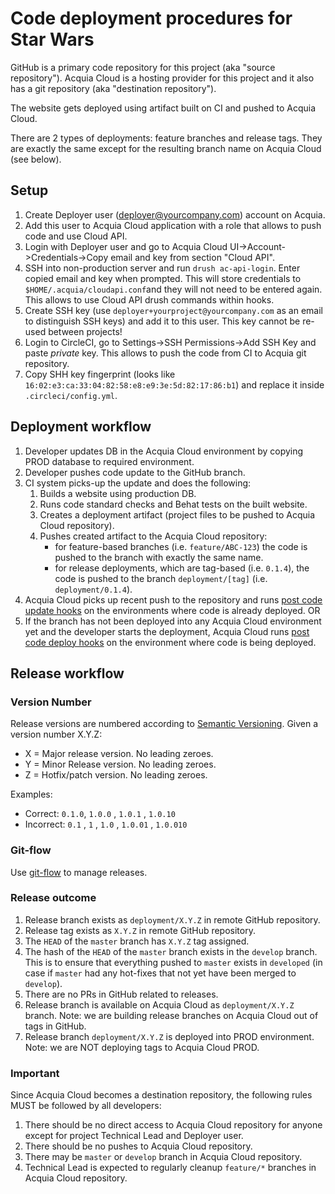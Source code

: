 # Code deployment procedures for Star Wars

GitHub is a primary code repository for this project (aka "source repository").
Acquia Cloud is a hosting provider for this project and it also has a git repository (aka "destination repository"). 

The website gets deployed using artifact built on CI and pushed to Acquia Cloud. 

There are 2 types of deployments: feature branches and release tags. They are exactly the same except for the resulting branch name on Acquia Cloud (see below).

## Setup
1. Create Deployer user (deployer@yourcompany.com) account on Acquia.
2. Add this user to Acquia Cloud application with a role that allows to push
   code and use Cloud API.   
3. Login with Deployer user and go to Acquia Cloud UI->Account->Credentials->Copy email and key from section "Cloud API".
4. SSH into non-production server and run `drush ac-api-login`. Enter copied email and key when prompted. This will store credentials to `$HOME/.acquia/cloudapi.conf`and they will not need to be entered again. This allows to use Cloud API drush commands within hooks. 
5. Create SSH key (use `deployer+yourproject@yourcompany.com` as an email to distinguish SSH keys) and add it to this user. This key cannot be re-used between projects!
6. Login to CircleCI, go to Settings->SSH Permissions->Add SSH Key and paste *private* key. This allows to push the code from CI to Acquia git repository.
7. Copy SHH key fingerprint (looks like `16:02:e3:ca:33:04:82:58:e8:e9:3e:5d:82:17:86:b1`) and replace it inside `.circleci/config.yml`. 

## Deployment workflow
1. Developer updates DB in the Acquia Cloud environment by copying PROD database to required environment.
2. Developer pushes code update to the GitHub branch.
3. CI system picks-up the update and does the following:
    1. Builds a website using production DB.
    2. Runs code standard checks and Behat tests on the built website.
    3. Creates a deployment artifact (project files to be pushed to Acquia Cloud repository).
    4. Pushes created artifact to the Acquia Cloud repository:
        - for feature-based branches (i.e. `feature/ABC-123`) the code is pushed to the branch with exactly the same name.
        - for release deployments, which are tag-based (i.e. `0.1.4`), the code is pushed to the branch `deployment/[tag]` (i.e. `deployment/0.1.4`).
4. Acquia Cloud picks up recent push to the repository and runs [post code update hooks](hooks/dev/post-code-update) on the environments where code is already deployed.
OR
4. If the branch has not been deployed into any Acquia Cloud environment yet and the developer starts the deployment, Acquia Cloud runs [post code deploy hooks](hooks/dev/post-code-deploy) on the environment where code is being deployed.    

## Release workflow

### Version Number
Release versions are numbered according to [Semantic Versioning](https://semver.org/).
Given a version number X.Y.Z:
  * X = Major release version. No leading zeroes.
  * Y = Minor Release version. No leading zeroes.
  * Z = Hotfix/patch version. No leading zeroes.
  
Examples:
  * Correct: `0.1.0`, `1.0.0` , `1.0.1` , `1.0.10`
  * Incorrect: `0.1` , `1` , `1.0` , `1.0.01` , `1.0.010`

### Git-flow
Use [git-flow](https://danielkummer.github.io/git-flow-cheatsheet/) to manage releases.

### Release outcome
1. Release branch exists as `deployment/X.Y.Z` in remote GitHub repository.
2. Release tag exists as `X.Y.Z` in remote GitHub repository.
3. The `HEAD` of the `master` branch has `X.Y.Z` tag assigned.
4. The hash of the `HEAD` of the `master` branch exists in the `develop` branch. This is to ensure that everything pushed to `master` exists in `developed` (in case if `master` had any hot-fixes that not yet have been merged to `develop`).
5. There are no PRs in GitHub related to releases.
6. Release branch is available on Acquia Cloud as `deployment/X.Y.Z` branch. Note: we are building release branches on Acquia Cloud out of tags in GitHub.
7. Release branch `deployment/X.Y.Z` is deployed into PROD environment. Note: we are NOT deploying tags to Acquia Cloud PROD.

### Important
Since Acquia Cloud becomes a destination repository, the following rules MUST be followed by all developers:
1. There should be no direct access to Acquia Cloud repository for anyone except for project Technical Lead and Deployer user.
2. There should be no pushes to Acquia Cloud repository.
3. There may be `master` or `develop` branch in Acquia Cloud repository.
4. Technical Lead is expected to regularly cleanup `feature/*` branches in Acquia Cloud repository.
